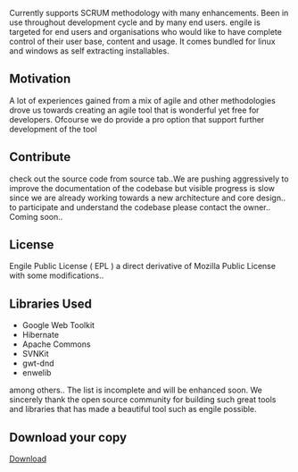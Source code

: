 Currently supports SCRUM methodology with many enhancements. Been in use throughout development cycle and by many end users. engile is targeted for end users and organisations who would like to have complete control of their user base, content and usage. It comes bundled for linux and windows as self extracting installables.

## Motivation ##
A lot of experiences gained from a mix of agile and other methodologies drove us towards creating an agile tool that is wonderful yet free for developers. Ofcourse we do provide a pro option that support further development of the tool

## Contribute ##
check out the source code from source tab..We are pushing aggressively to improve the documentation of the codebase but visible progress is slow since we are already working towards a new architecture and core design.. to participate and understand the codebase please contact the owner.. Coming soon..

## License ##
Engile Public License ( EPL ) a direct derivative of Mozilla Public License with some modifications..

## Libraries Used ##

  * Google Web Toolkit
  * Hibernate
  * Apache Commons
  * SVNKit
  * gwt-dnd
  * enwelib

among others.. The list is incomplete and will be enhanced soon. We sincerely thank the open source community for building such great tools and libraries that has made a beautiful tool such as engile possible.

## Download your copy ##
[Download](http://code.google.com/p/engile/wiki/Installable)